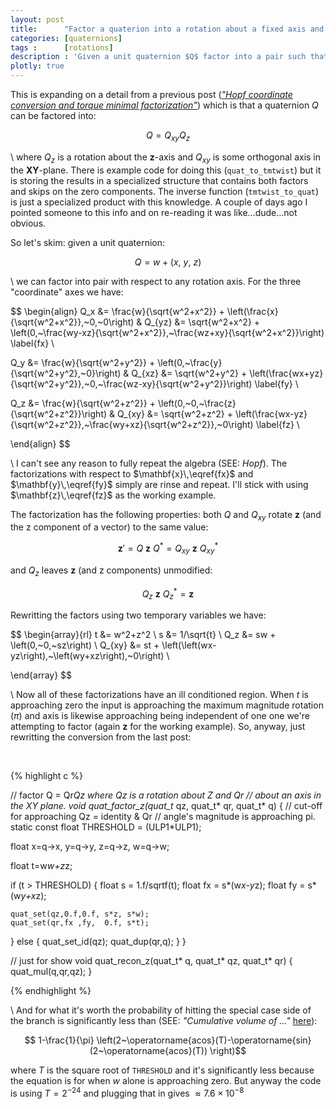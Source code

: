 ```yaml
---
layout: post
title:      "Factor a quaterion into a rotation about a fixed axis and its orthogonal complement"
categories: [quaternions]
tags :      [rotations]
description : 'Given a unit quaternion $Q$ factor into a pair such that $Q = Q_rQ_a$ where $a$ is a predefined axis and $r$ is an orthogonal axis'
plotly: true
---
```


This is expanding on a detail from a previous post ([*"Hopf coordinate conversion and torque minimal factorization"*](https://marc-b-reynolds.github.io/quaternions/2017/05/12/HopfCoordConvert.html)) which is that a quaternion $Q$ can be factored into:

$$Q = Q_{xy}Q_z$$

\\
where $Q_z$ is a rotation about the $\mathbf{z}$-axis and $Q_{xy}$ is some orthogonal axis in the $\mathbf{XY}$-plane. There is example code for doing this (`quat_to_tmtwist`) but it is storing the results in a specialized structure that contains both factors and skips on the zero components. The inverse function (`tmtwist_to_quat`) is just a specialized product with this knowledge.  A couple of days ago I pointed someone to this info and on re-reading it was like...dude...not obvious.

So let's skim: given a unit quaternion:

$$ \begin{equation} \label{Qr}
Q = w + \left(x,~y,~z\right) 
\end{equation} $$ 

\\
we can factor into pair with respect to any rotation axis. For the three "coordinate" axes we have:

$$ 
\begin{align}
Q_x &= \frac{w}{\sqrt{w^2+x^2}} + \left(\frac{x}{\sqrt{w^2+x^2}},~0,~0\right) 
& Q_{yz} &= \sqrt{w^2+x^2} + \left(0,~\frac{wy-xz}{\sqrt{w^2+x^2}},~\frac{wz+xy}{\sqrt{w^2+x^2}}\right) \label{fx} \\

Q_y &= \frac{w}{\sqrt{w^2+y^2}} + \left(0,~\frac{y}{\sqrt{w^2+y^2},~0}\right) 
& Q_{xz} &= \sqrt{w^2+y^2} + \left(\frac{wx+yz}{\sqrt{w^2+y^2}},~0,~\frac{wz-xy}{\sqrt{w^2+y^2}}\right) \label{fy} \\

Q_z &= \frac{w}{\sqrt{w^2+z^2}} + \left(0,~0,~\frac{z}{\sqrt{w^2+z^2}}\right) 
& Q_{xy} &= \sqrt{w^2+z^2} + \left(\frac{wx-yz}{\sqrt{w^2+z^2}},~\frac{wy+xz}{\sqrt{w^2+z^2}},~0\right) \label{fz} \\

\end{align}
$$

\\
I can't see any reason to fully repeat the algebra (SEE: *Hopf*). The factorizations with respect to $\mathbf{x}\,\eqref{fx}$ and $\mathbf{y}\,\eqref{fy}$ simply are rinse and repeat. I'll stick with using $\mathbf{z}\,\eqref{fz}$ as the working example.

The factorization has the following properties: both $Q$ and $Q_{xy}$ rotate $\mathbf{z}$ (and the z component of a vector) to the same value:

$$ \mathbf{z}' = Q~\mathbf{z}~Q^* = Q_{xy}~\mathbf{z}~Q_{xy}^*$$

and $Q_z$ leaves $\mathbf{z}$ (and z components) unmodified:

$$  Q_z~\mathbf{z}~Q_z^* = \mathbf{z} $$

Rewritting the factors using two temporary variables we have:

$$ 
\begin{array}{rl}
t &=  w^2+z^2 \\
s &=  1/\sqrt{t} \\
Q_z &= sw + \left(0,~0,~sz\right) \\
Q_{xy} &= st + \left(\left(wx-yz\right),~\left(wy+xz\right),~0\right) \\

\end{array}
$$

\\
Now all of these factorizations have an ill conditioned region. When $t$ is approaching zero the input is approaching the maximum magnitude rotation ($\pi$) and axis is likewise approaching being independent of one one we're attempting to factor (again $\mathbf{z}$ for the working example).  So, anyway, just rewritting the conversion from the last post:

<br>

{% highlight c %}

// factor Q = Qr*Qz where Qz is a rotation about Z and Qr 
// about an axis in the XY plane.
void quat_factor_z(quat_t* qz, quat_t* qr, quat_t* q)
{
  // cut-off for approaching Qz = identity & Qr
  // angle's magnitude is approaching pi.
  static const float THRESHOLD = (ULP1*ULP1);
  
  float x=q->x, y=q->y, z=q->z, w=q->w;

  float t=w*w+z*z;

  if (t > THRESHOLD) {
    float s  = 1.f/sqrtf(t);
    float fx = s*(w*x-y*z);
    float fy = s*(w*y+x*z);

    quat_set(qz,0.f,0.f, s*z, s*w);
    quat_set(qr,fx ,fy,  0.f, s*t);
  }
  else {
    quat_set_id(qz);
    quat_dup(qr,q);
  }
}

// just for show
void quat_recon_z(quat_t* q, quat_t* qz, quat_t* qr)
{
  quat_mul(q,qr,qz);
}

{% endhighlight %}

\\
And for what it's worth the probability of hitting the special case side of the branch is significantly less than (SEE: *"Cumulative volume of ..."* [here](https://marc-b-reynolds.github.io/quaternions/2017/11/10/AveRandomRot.html)):

$$ 1-\frac{1}{\pi} \left(2~\operatorname{acos}(T)-\operatorname{sin}(2~\operatorname{acos}(T)) \right)$$

where $T$ is the square root of `THRESHOLD` and it's significantly less because the equation is for when $w$ alone is approaching zero.  But anyway the code is using $T=2^{-24}$ and plugging that in gives $\approx 7.6 \times 10^{-8}$
